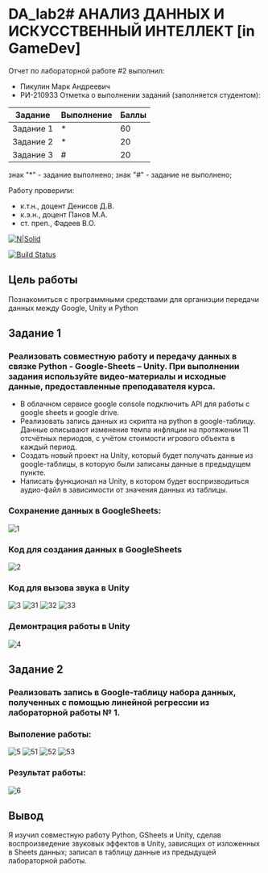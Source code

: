 # DA_lab2# АНАЛИЗ ДАННЫХ И ИСКУССТВЕННЫЙ ИНТЕЛЛЕКТ [in GameDev]
Отчет по лабораторной работе #2 выполнил:
- Пикулин Марк Андреевич
- РИ-210933
Отметка о выполнении заданий (заполняется студентом):

| Задание | Выполнение | Баллы |
| ------ | ------ | ------ |
| Задание 1 | * | 60 |
| Задание 2 | * | 20 |
| Задание 3 | # | 20 |

знак "*" - задание выполнено; знак "#" - задание не выполнено;

Работу проверили:
- к.т.н., доцент Денисов Д.В.
- к.э.н., доцент Панов М.А.
- ст. преп., Фадеев В.О.

[![N|Solid](https://cldup.com/dTxpPi9lDf.thumb.png)](https://nodesource.com/products/nsolid)

[![Build Status](https://travis-ci.org/joemccann/dillinger.svg?branch=master)](https://travis-ci.org/joemccann/dillinger)

## Цель работы
Познакомиться с программными средствами для организции передачи данных между Google, Unity и Python

## Задание 1
### Реализовать совместную работу и передачу данных в связке Python - Google-Sheets – Unity. При выполнении задания используйте видео-материалы и исходные данные, предоставленные преподавателя курса.
- В облачном сервисе google console подключить API для работы с google sheets и google drive.
- Реализовать запись данных из скрипта на python в google-таблицу. Данные описывают изменение темпа инфляции на протяжении 11 отсчётных периодов, с учётом стоимости игрового объекта в каждый период.
- Создать новый проект на Unity, который будет получать данные из google-таблицы, в которую были записаны данные в предыдущем пункте.
- Написать функционал на Unity, в котором будет воспризводиться аудио-файл в зависимости от значения данных из таблицы.

### Сохранение данных в GoogleSheets:
![1](https://user-images.githubusercontent.com/104256775/209380558-6beec5d0-f085-4dd7-8dc1-c2348db401dd.png)
### Код для создания данных в GoogleSheets
![2](https://user-images.githubusercontent.com/104256775/209380581-c590ad8e-081a-4304-bd7b-6935ebc4835b.png)
### Код для вызова звука в Unity
![3](https://user-images.githubusercontent.com/104256775/209380699-759ee133-e8eb-499f-afa0-ace79e878c03.png)
![31](https://user-images.githubusercontent.com/104256775/209380764-2ec09e77-5eed-4e0e-8a36-461f98e93f52.png)
![32](https://user-images.githubusercontent.com/104256775/209380869-0a681123-16ff-415e-b688-1b3f59070a38.png)
![33](https://user-images.githubusercontent.com/104256775/209380880-298475b4-c6f3-48c7-b136-bb54b9283dd6.png)

### Демонтрация работы в Unity
![4](https://user-images.githubusercontent.com/104256775/209381019-fa2c8781-ea8e-437e-a87a-a03223ab4d5f.png)





## Задание 2
### Реализовать запись в Google-таблицу набора данных, полученных с помощью линейной регрессии из лабораторной работы № 1. 
### Выполение работы:
![5](https://user-images.githubusercontent.com/104256775/209381358-93d4b8e4-33b5-4271-b117-edc899094533.png)
![51](https://user-images.githubusercontent.com/104256775/209381399-85f01b81-15be-4cb8-b615-23bd704369d5.png)
![52](https://user-images.githubusercontent.com/104256775/209381426-387565e7-7ddb-4b21-ab01-d8f44112fbeb.png)
![53](https://user-images.githubusercontent.com/104256775/209381455-26b5c168-d7ac-431d-89ac-7e0d462e752f.png)

### Результат работы:
![6](https://user-images.githubusercontent.com/104256775/209381486-cdc6649b-61c5-46a6-9b26-7e14f7cd472e.png)



## Вывод
Я изучил совместную работу Python, GSheets и Unity, сделав воспроизведение звуковых эффектов в Unity, зависящих от изложенных в Sheets данных; записал в таблицу данные из предыдущей лабораторной работы.
